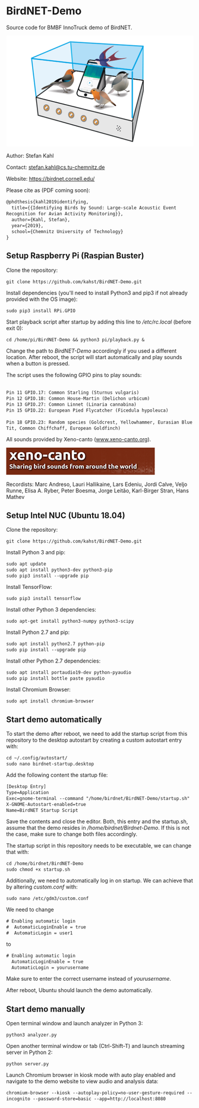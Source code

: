 # BirdNET-Demo
Source code for BMBF InnoTruck demo of BirdNET.

![Demo scribble](img/inno_demo.png)

Author: Stefan Kahl

Contact: stefan.kahl@cs.tu-chemnitz.de

Website: https://birdnet.cornell.edu/

Please cite as (PDF coming soon):

```
@phdthesis{kahl2019identifying,
  title={{Identifying Birds by Sound: Large-scale Acoustic Event Recognition for Avian Activity Monitoring}},
  author={Kahl, Stefan},
  year={2019},
  school={Chemnitz University of Technology}
}
```

## Setup Raspberry Pi (Raspian Buster)

Clone the repository:

```
git clone https://github.com/kahst/BirdNET-Demo.git
```

Install dependencies (you'll need to install Python3 and pip3 if not already provided with the OS image):

```
sudo pip3 install RPi.GPIO
```

Start playback script after startup by adding this line to <i>/etc/rc.local</i> (before exit 0):

```
cd /home/pi/BirdNET-Demo && python3 pi/playback.py &
```

Change the path to <i>BirdNET-Demo</i> accordingly if you used a different location. After reboot, the script will start automatically and play sounds when a button is pressed.

The script uses the following GPIO pins to play sounds:

```

Pin 11 GPIO.17: Common Starling (Sturnus vulgaris)
Pin 12 GPIO.18: Common House-Martin (Delichon urbicum)
Pin 13 GPIO.27: Common Linnet (Linaria cannabina)
Pin 15 GPIO.22: European Pied Flycatcher (Ficedula hypoleuca)

Pin 18 GPIO.23: Random species (Goldcrest, Yellowhammer, Eurasian Blue Tit, Common Chiffchaff, European Goldfinch)

```

All sounds provided by Xeno-canto (www.xeno-canto.org).

![Xeno-canto](img/xc.png)

Recordists: Marc Andreso, Lauri Hallikaine, Lars Edeniu, Jordi Calve, Veljo Runne, Elisa A. Ryber, Peter Boesma, Jorge Leitão, Karl-Birger Stran, Hans Mathev

## Setup Intel NUC (Ubuntu 18.04)

Clone the repository:

```
git clone https://github.com/kahst/BirdNET-Demo.git
```

Install Python 3 and pip:

```
sudo apt update
sudo apt install python3-dev python3-pip
sudo pip3 install --upgrade pip
```

Install TensorFlow:

```
sudo pip3 install tensorflow
```

Install other Python 3 dependencies:

```
sudo apt-get install python3-numpy python3-scipy
```

Install Python 2.7 and pip:

```
sudo apt install python2.7 python-pip
sudo pip install --upgrade pip
```

Install other Python 2.7 dependencies:

```
sudo apt install portaudio19-dev python-pyaudio
sudo pip install bottle paste pyaudio
```

Install Chromium Browser:

```
sudo apt install chromium-browser
```

## Start demo automatically

To start the demo after reboot, we need to add the startup script from this repository to the desktop autostart by creating a custom autostart entry with:

```
cd ~/.config/autostart/
sudo nano birdnet-startup.desktop
```

Add the following content the startup file:

```
[Desktop Entry]
Type=Application
Exec=gnome-terminal --command "/home/birdnet/BirdNET-Demo/startup.sh"
X-GNOME-Autostart-enabled=true
Name=BirdNET Startup Script
```

Save the contents and close the editor. Both, this entry and the startup.sh, assume that the demo resides in <i>/home/birdnet/Birdnet-Demo</i>. If this is not the case, make sure to change both files accordingly. 

The startup script in this repository needs to be executable, we can change that with:

```
cd /home/birdnet/BirdNET-Demo
sudo chmod +x startup.sh 
```

Additionally, we need to automatically log in on startup. We can achieve that by altering <i>custom.conf</i> with:

```
sudo nano /etc/gdm3/custom.conf
```

We need to change 

```
# Enabling automatic login
#  AutomaticLoginEnable = true
#  AutomaticLogin = user1
```

to

```
# Enabling automatic login
  AutomaticLoginEnable = true
  AutomaticLogin = yourusername
```

Make sure to enter the correct username instead of <i>yourusername</i>.

After reboot, Ubuntu should launch the demo automatically.

## Start demo manually

Open terminal window and launch analyzer in Python 3:

```
python3 analyzer.py
```

Open another terminal window or tab (Ctrl-Shift-T) and launch streaming server in Python 2:

```
python server.py
```

Launch Chromium browser in kiosk mode with auto play enabled and navigate to the demo website to view audio and analysis data:

```
chromium-browser --kiosk --autoplay-policy=no-user-gesture-required --incognito --password-store=basic --app=http://localhost:8080
```

